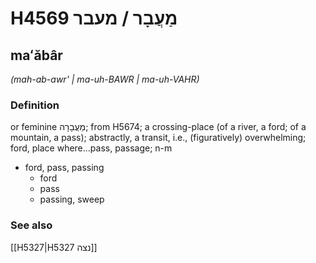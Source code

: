 # H4569 מַעֲבָר / מעבר

## maʻăbâr

_(mah-ab-awr' | ma-uh-BAWR | ma-uh-VAHR)_

### Definition

or feminine מַעֲבָרָה; from H5674; a crossing-place (of a river, a ford; of a mountain, a pass); abstractly, a transit, i.e., (figuratively) overwhelming; ford, place where...pass, passage; n-m

- ford, pass, passing
  - ford
  - pass
  - passing, sweep

### See also

[[H5327|H5327 נצה]]
